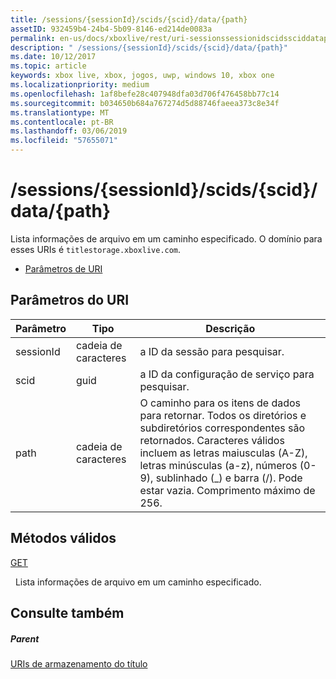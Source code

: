```yaml
---
title: /sessions/{sessionId}/scids/{scid}/data/{path}
assetID: 932459b4-24b4-5b09-8146-ed214de0083a
permalink: en-us/docs/xboxlive/rest/uri-sessionssessionidscidssciddatapath.html
description: " /sessions/{sessionId}/scids/{scid}/data/{path}"
ms.date: 10/12/2017
ms.topic: article
keywords: xbox live, xbox, jogos, uwp, windows 10, xbox one
ms.localizationpriority: medium
ms.openlocfilehash: 1af8befe28c407948dfa03d706f476458bb77c14
ms.sourcegitcommit: b034650b684a767274d5d88746faeea373c8e34f
ms.translationtype: MT
ms.contentlocale: pt-BR
ms.lasthandoff: 03/06/2019
ms.locfileid: "57655071"
---
```

# <a name="sessionssessionidscidssciddatapath"></a>/sessions/{sessionId}/scids/{scid}/data/{path}
Lista informações de arquivo em um caminho especificado. O domínio para esses URIs é `titlestorage.xboxlive.com`.
 
  * [Parâmetros de URI](#ID4EV)
 
<a id="ID4EV"></a>

 
## <a name="uri-parameters"></a>Parâmetros do URI
 
| Parâmetro| Tipo| Descrição| 
| --- | --- | --- | 
| sessionId| cadeia de caracteres| a ID da sessão para pesquisar.| 
| scid| guid| a ID da configuração de serviço para pesquisar.| 
| path| cadeia de caracteres| O caminho para os itens de dados para retornar. Todos os diretórios e subdiretórios correspondentes são retornados. Caracteres válidos incluem as letras maiusculas (A-Z), letras minúsculas (a-z), números (0-9), sublinhado (_) e barra (/). Pode estar vazia. Comprimento máximo de 256.| 
  
<a id="ID4EFC"></a>

 
## <a name="valid-methods"></a>Métodos válidos

[GET](uri-sessionssessionidscidssciddatapath-get.md)

&nbsp;&nbsp;Lista informações de arquivo em um caminho especificado.
 
<a id="ID4EPC"></a>

 
## <a name="see-also"></a>Consulte também
 
<a id="ID4ERC"></a>

 
##### <a name="parent"></a>Parent 

[URIs de armazenamento do título](atoc-reference-storagev2.md)

   